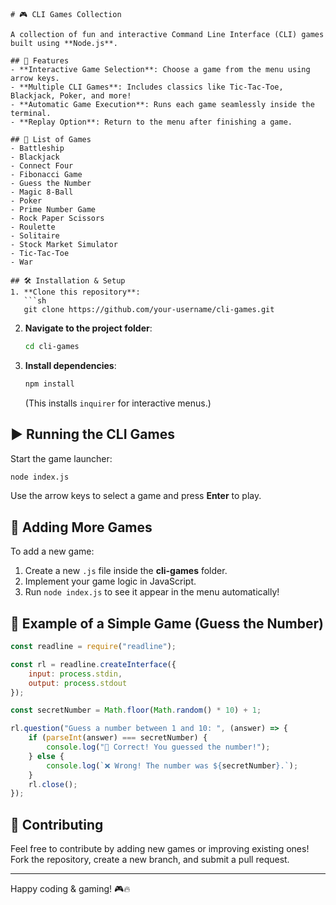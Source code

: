 

```
# 🎮 CLI Games Collection

A collection of fun and interactive Command Line Interface (CLI) games built using **Node.js**.

## 🚀 Features
- **Interactive Game Selection**: Choose a game from the menu using arrow keys.
- **Multiple CLI Games**: Includes classics like Tic-Tac-Toe, Blackjack, Poker, and more!
- **Automatic Game Execution**: Runs each game seamlessly inside the terminal.
- **Replay Option**: Return to the menu after finishing a game.

## 📜 List of Games
- Battleship
- Blackjack
- Connect Four
- Fibonacci Game
- Guess the Number
- Magic 8-Ball
- Poker
- Prime Number Game
- Rock Paper Scissors
- Roulette
- Solitaire
- Stock Market Simulator
- Tic-Tac-Toe
- War

## 🛠 Installation & Setup
1. **Clone this repository**:
   ```sh
   git clone https://github.com/your-username/cli-games.git
   ```
2. **Navigate to the project folder**:
   ```sh
   cd cli-games
   ```
3. **Install dependencies**:
   ```sh
   npm install
   ```
   (This installs `inquirer` for interactive menus.)

## ▶️ Running the CLI Games
Start the game launcher:
```sh
node index.js
```
Use the arrow keys to select a game and press **Enter** to play.

## 📝 Adding More Games
To add a new game:
1. Create a new `.js` file inside the **cli-games** folder.
2. Implement your game logic in JavaScript.
3. Run `node index.js` to see it appear in the menu automatically!

## 📌 Example of a Simple Game (Guess the Number)
```javascript
const readline = require("readline");

const rl = readline.createInterface({
    input: process.stdin,
    output: process.stdout
});

const secretNumber = Math.floor(Math.random() * 10) + 1;

rl.question("Guess a number between 1 and 10: ", (answer) => {
    if (parseInt(answer) === secretNumber) {
        console.log("🎉 Correct! You guessed the number!");
    } else {
        console.log(`❌ Wrong! The number was ${secretNumber}.`);
    }
    rl.close();
});
```

## 🤝 Contributing
Feel free to contribute by adding new games or improving existing ones! Fork the repository, create a new branch, and submit a pull request.

---
Happy coding & gaming! 🎮🔥
```
